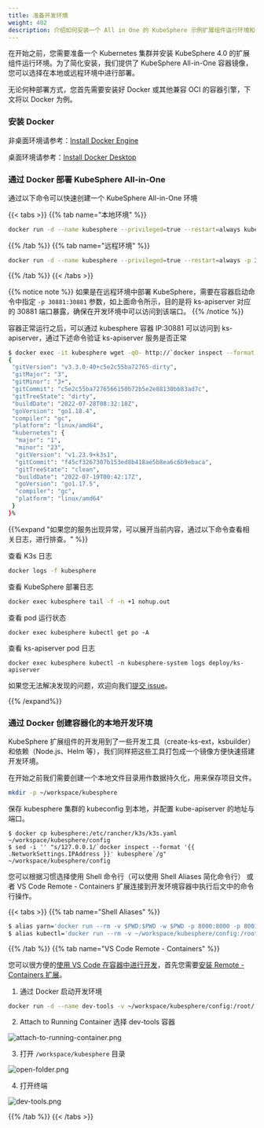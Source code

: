 ```yaml
---
title: 准备开发环境
weight: 402
description: 介绍如何安装一个 All in One 的 KubeSphere 示例扩展组件运行环境和一个容器化的本地开发工具。
---
```


在开始之前，您需要准备一个 Kubernetes 集群并安装 KubeSphere 4.0 的扩展组件运行环境。为了简化安装，我们提供了 KubeSphere All-in-One 容器镜像，您可以选择在本地或远程环境中进行部署。

无论何种部署方式，您首先需要安装好 Docker 或其他兼容 OCI 的容器引擎，下文将以 Docker 为例。

### 安装 Docker 

非桌面环境请参考：[Install Docker Engine](https://docs.docker.com/engine/install/)

桌面环境请参考：[Install Docker Desktop](https://docs.docker.com/desktop/)

### 通过 Docker 部署 KubeSphere All-in-One

通过以下命令可以快速创建一个 KubeSphere All-in-One 环境

{{< tabs >}}
{{% tab name="本地环境" %}}

```bash
docker run -d --name kubesphere --privileged=true --restart=always kubespheredev/ks-allinone:v4.0.0-alpha.0
```

{{% /tab %}}
{{% tab name="远程环境" %}}

```bash
docker run -d --name kubesphere --privileged=true --restart=always -p 30881:30881 kubespheredev/ks-allinone:v4.0.0-alpha.0
```

{{% /tab %}}
{{< /tabs >}}

{{% notice note %}}
如果是在远程环境中部署 KubeSphere，需要在容器启动命令中指定 `-p 30881:30881` 参数，如上面命令所示，目的是将 ks-apiserver 对应的 30881 端口暴露，确保在开发环境中可以访问到该端口。
{{% /notice %}}

容器正常运行之后，可以通过 kubesphere 容器 IP:30881 可以访问到 ks-apiserver，通过下述命令验证 ks-apiserver 服务是否正常

```bash
$ docker exec -it kubesphere wget -qO- http://`docker inspect --format '{{ .NetworkSettings.IPAddress }}' kubesphere`:30881/kapis/version
{
 "gitVersion": "v3.3.0-40+c5e2c55ba72765-dirty",
 "gitMajor": "3",
 "gitMinor": "3+",
 "gitCommit": "c5e2c55ba7276566150b72b5e2e88130bb83ad7c",
 "gitTreeState": "dirty",
 "buildDate": "2022-07-28T08:32:18Z",
 "goVersion": "go1.18.4",
 "compiler": "gc",
 "platform": "linux/amd64",
 "kubernetes": {
  "major": "1",
  "minor": "23",
  "gitVersion": "v1.23.9+k3s1",
  "gitCommit": "f45cf3267307b153ed8b418ae5b8ea6c6b9ebaca",
  "gitTreeState": "clean",
  "buildDate": "2022-07-19T00:42:17Z",
  "goVersion": "go1.17.5",
  "compiler": "gc",
  "platform": "linux/amd64"
 }
}%
```

{{%expand "如果您的服务出现异常，可以展开当前内容，通过以下命令查看相关日志，进行排查。" %}}

查看 K3s 日志
```bash
docker logs -f kubesphere
```

查看 KubeSphere 部署日志
```bash
docker exec kubesphere tail -f -n +1 nohup.out
```

查看 pod 运行状态

```
docker exec kubesphere kubectl get po -A
```

查看 ks-apiserver pod 日志

```
docker exec kubesphere kubectl -n kubesphere-system logs deploy/ks-apiserver
```

如果您无法解决发现的问题，欢迎向我们[提交 issue](https://github.com/kubesphere/kubesphere/issues/new?assignees=&labels=kind%2Fbug&template=bug_report.md)。

{{% /expand%}}


### 通过 Docker 创建容器化的本地开发环境

KubeSphere 扩展组件的开发用到了一些开发工具（create-ks-ext，ksbuilder）和依赖（Node.js、Helm 等），我们同样把这些工具打包成一个镜像方便快速搭建开发环境。

在开始之前我们需要创建一个本地文件目录用作数据持久化，用来保存项目文件。

```bash
mkdir -p ~/workspace/kubesphere
```

保存 kubesphere 集群的 kubeconfig 到本地，并配置 kube-apiserver 的地址与端口。

```
$ docker cp kubesphere:/etc/rancher/k3s/k3s.yaml ~/workspace/kubesphere/config
$ sed -i '' "s/127.0.0.1/`docker inspect --format '{{ .NetworkSettings.IPAddress }}' kubesphere`/g" ~/workspace/kubesphere/config
```

您可以根据习惯选择使用 Shell 命令行（可以使用 Shell Aliases 简化命令行） 或者 VS Code Remote - Containers 扩展连接到开发环境容器中执行后文中的命令行操作。

{{< tabs >}}
{{% tab name="Shell Aliases" %}}

```bash
$ alias yarn='docker run --rm -v $PWD:$PWD -w $PWD -p 8000:8000 -p 8001:8001 -it kubespheredev/dev-tools:v0.0.1 yarn'
$ alias kubectl='docker run --rm -v ~/workspace/kubesphere/config:/root/.kube/config -v $PWD:$PWD -w $PWD -it kubespheredev/dev-tools:v0.0.1 kubectl'
```

{{% /tab %}}
{{% tab name="VS Code Remote - Containers" %}}

您可以很方便的[使用 VS Code 在容器中进行开发](https://code.visualstudio.com/docs/remote/containers)，首先您需要[安装 Remote - Containers 扩展](https://code.visualstudio.com/docs/remote/containers-tutorial)。

1. 通过 Docker 启动开发环境

```bash
docker run -d --name dev-tools -v ~/workspace/kubesphere/config:/root/.kube/config -v ~/workspace/kubesphere:/workspace/kubesphere -w /workspace/kubesphere -p 8000:8000 -p 8001:8001 kubespheredev/dev-tools:v0.0.1
```

2. Attach to Running Container 选择 dev-tools 容器

![attach-to-running-container.png](images/get-started/attach-to-running-container.png)

3. 打开 `/workspace/kubesphere` 目录

![open-folder.png](images/get-started/open-folder.png)

4. 打开终端

![dev-tools.png](images/get-started/dev-tools.png)

{{% /tab %}}
{{< /tabs >}}
